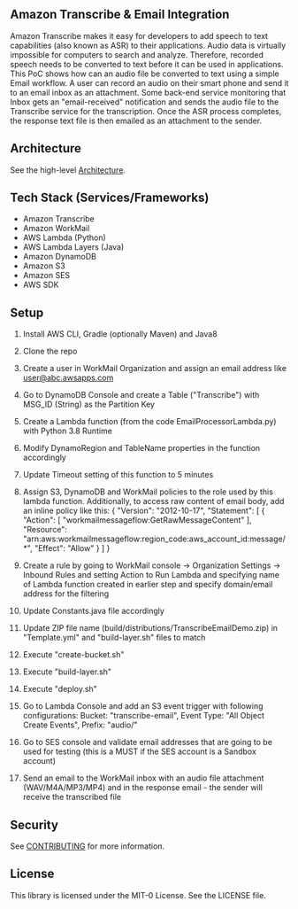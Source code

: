 ## Amazon Transcribe & Email Integration
Amazon Transcribe makes it easy for developers to add speech to text capabilities (also known as ASR) to their applications. Audio data is virtually impossible for computers to search and analyze. Therefore, recorded speech needs to be converted to text before it can be used in applications. This PoC shows how can an audio file be converted to text using a simple Email workflow. A user can record an audio on their smart phone and send it to an email inbox as an attachment. Some back-end service monitoring that Inbox gets an "email-received" notification and sends the audio file to the Transcribe service for the transcription. Once the ASR process completes, the response text file is then emailed as an attachment to the sender.

## Architecture

See the high-level [Architecture](ArchitectureDiagram.svg).

## Tech Stack (Services/Frameworks)

- Amazon Transcribe
- Amazon WorkMail
- AWS Lambda (Python)
- AWS Lambda Layers (Java)
- Amazon DynamoDB
- Amazon S3
- Amazon SES
- AWS SDK

## Setup

1. Install AWS CLI, Gradle (optionally Maven) and Java8
2. Clone the repo 
3. Create a user in WorkMail Organization and assign an email address like user@abc.awsapps.com
4. Go to DynamoDB Console and create a Table ("Transcribe") with MSG_ID (String) as the Partition Key
4. Create a Lambda function (from the code EmailProcessorLambda.py) with Python 3.8 Runtime
5. Modify DynamoRegion and TableName properties in the function accordingly 
6. Update Timeout setting of this function to 5 minutes
7. Assign S3, DynamoDB and WorkMail policies to the role used by this lambda function. Additionally, to access raw content of email body, add an inline policy like this:
{
    "Version": "2012-10-17",
    "Statement": [
        {
            "Action": [
                "workmailmessageflow:GetRawMessageContent"
            ],
            "Resource": "arn:aws:workmailmessageflow:region_code:aws_account_id:message/*",
            "Effect": "Allow"
        }
    ]
}

8. Create a rule by going to WorkMail console -> Organization Settings -> Inbound Rules and setting Action to Run Lambda and specifying name of Lambda function created in earlier step and specify domain/email address for the filtering
10. Update Constants.java file accordingly 
11. Update ZIP file name (build/distributions/TranscribeEmailDemo.zip) in "Template.yml" and "build-layer.sh" files to match
12. Execute "create-bucket.sh"
13. Execute "build-layer.sh"
14. Execute "deploy.sh"
15. Go to Lambda Console and add an S3 event trigger with following configurations:
    Bucket: "transcribe-email",
    Event Type: "All Object Create Events",
    Prefix: "audio/"
17. Go to SES console and validate email addresses that are going to be used for testing (this is a MUST if the SES account is a Sandbox account) 
18. Send an email to the WorkMail inbox with an audio file attachment (WAV/M4A/MP3/MP4) and in the response email - the sender will receive the transcribed file 

## Security

See [CONTRIBUTING](CONTRIBUTING.md#security-issue-notifications) for more information.

## License

This library is licensed under the MIT-0 License. See the LICENSE file.

